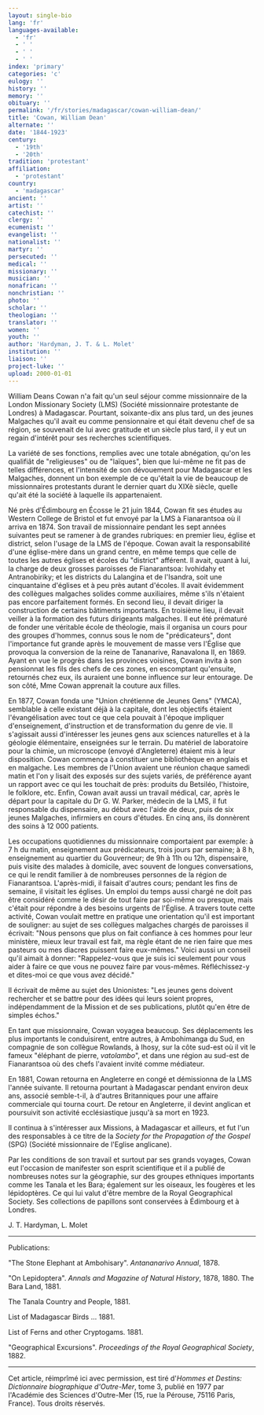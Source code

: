 ```yaml
---
layout: single-bio
lang: 'fr'
languages-available:
  - 'fr'
  - ' '
  - ' '
  - ' '
index: 'primary'
categories: 'c'
eulogy: ''
history: ''
memory: ''
obituary: ''
permalink: '/fr/stories/madagascar/cowan-william-dean/'
title: 'Cowan, William Dean'
alternate: ''
date: '1844-1923'
century:
  - '19th'
  - '20th'
tradition: 'protestant'
affiliation:
  - 'protestant'
country:
  - 'madagascar'
ancient: ''
artist: ''
catechist: ''
clergy: ''
ecumenist: ''
evangelist: ''
nationalist: ''
martyr: ''
persecuted: ''
medical: ''
missionary: ''
musician: ''
nonafrican: ''
nonchristian: ''
photo: ''
scholar: ''
theologian: ''
translator: ''
women: ''
youth: ''
author: 'Hardyman, J. T. & L. Molet'
institution: ''
liaison: ''
project-luke: ''
upload: 2000-01-01
---
```



William Deans Cowan n'a fait qu'un seul séjour comme missionnaire de la London Missionary Society (LMS) (Société missionnaire protestante de Londres) à Madagascar. Pourtant, soixante-dix ans plus tard, un des jeunes Malgaches qu'il avait eu comme pensionnaire et qui était devenu chef de sa région, se souvenait de lui avec gratitude et un siècle plus tard, il y eut un regain d'intérêt pour ses recherches scientifiques.

La variété de ses fonctions, remplies avec une totale abnégation, qu'on les qualifiât de "religieuses" ou de "laïques", bien que lui-même ne fit pas de telles différences, et l'intensité de son dévouement pour Madagascar et les Malgaches, donnent un bon exemple de ce qu'était la vie de beaucoup de missionnaires protestants durant le dernier quart du XIXè siècle, quelle qu'ait été la société à laquelle ils appartenaient.

Né près d'Édimbourg en Écosse le 21 juin 1844, Cowan fit ses études au Western College de Bristol et fut envoyé par la LMS à Fianarantsoa où il arriva en 1874. Son travail de missionnaire pendant les sept années suivantes peut se ramener à de grandes rubriques: en premier lieu, église et district, selon l'usage de la LMS de l'époque. Cowan avait la responsabilité d'une église-mère dans un grand centre, en même temps que celle de toutes les autres églises et écoles du "district" afférent. Il avait, quant à lui, la charge de deux grosses paroisses de Fianarantsoa: Ivohidahy et Antranobiriky; et les districts du Lalangina et de l'Isandra, soit une cinquantaine d'églises et à peu près autant d'écoles. Il avait évidemment des collègues malgaches solides comme auxiliaires, même s'ils n'étaient pas encore parfaitement formés. En second lieu, il devait diriger la construction de certains bâtiments importants. En troisième lieu, il devait veiller à la formation des futurs dirigeants malgaches. Il eut été prématuré de fonder une véritable école de théologie, mais il organisa un cours pour des groupes d'hommes, connus sous le nom de "prédicateurs", dont l'importance fut grande après le mouvement de masse vers l'Église que provoqua la conversion de la reine de Tananarive, Ranavalona II, en 1869. Ayant en vue le progrès dans les provinces voisines, Cowan invita à son pensionnat les fils des chefs de ces zones, en escomptant qu'ensuite, retournés chez eux, ils auraient une bonne influence sur leur entourage. De son côté, Mme Cowan apprenait la couture aux filles.

En 1877, Cowan fonda une "Union chrétienne de Jeunes Gens" (YMCA), semblable à celle existant déjà à la capitale, dont les objectifs étaient l'évangélisation avec tout ce que cela pouvait à l'époque impliquer d'enseignement, d'instruction et de transformation du genre de vie. Il s'agissait aussi d'intéresser les jeunes gens aux sciences naturelles et à la géologie élémentaire, enseignées sur le terrain. Du matériel de laboratoire pour la chimie, un microscope (envoyé d'Angleterre) étaient mis à leur disposition. Cowan commença à constituer une bibliothèque en anglais et en malgache. Les membres de l'Union avaient une réunion chaque samedi matin et l'on y lisait des exposés sur des sujets variés, de préférence ayant un rapport avec ce qui les touchait de près: produits du Betsiléo, l'histoire, le folklore, etc. Enfin, Cowan avait aussi un travail médical, car, après le départ pour la capitale du Dr G. W. Parker, médecin de la LMS, il fut responsable du dispensaire, au début avec l'aide de deux, puis de six jeunes Malgaches, infirmiers en cours d'études. En cinq ans, ils donnèrent des soins à 12 000 patients.

Les occupations quotidiennes du missionnaire comportaient par exemple: à 7 h du matin, enseignement aux prédicateurs, trois jours par semaine; à 8 h, enseignement au quartier du Gouverneur; de 9h à 11h ou 12h, dispensaire, puis visite des malades à domicile, avec souvent de longues conversations, ce qui le rendit familier à de nombreuses personnes de la région de Fianarantsoa. L'après-midi, il faisait d'autres cours; pendant les fins de semaine, il visitait les églises. Un emploi du temps aussi chargé ne doit pas être considéré comme le désir de tout faire par soi-même ou presque, mais c'était pour répondre à des besoins urgents de l'Église. A travers toute cette activité, Cowan voulait mettre en pratique une orientation qu'il est important de souligner: au sujet de ses collègues malgaches chargés de paroisses il écrivait: "Nous pensons que plus on fait confiance à ces hommes pour leur ministère, mieux leur travail est fait, ma règle étant de ne rien faire que mes pasteurs ou mes diacres puissent faire eux-mêmes." Voici aussi un conseil qu'il aimait à donner: "Rappelez-vous que je suis ici seulement pour vous aider à faire ce que vous ne pouvez faire par vous-mêmes. Réfléchissez-y et dites-moi ce que vous avez décidé."

Il écrivait de même au sujet des Unionistes: "Les jeunes gens doivent rechercher et se battre pour des idées qui leurs soient propres, indépendamment de la Mission et de ses publications, plutôt qu'en être de simples échos."

En tant que missionnaire, Cowan voyagea beaucoup. Ses déplacements les plus importants le conduisirent, entre autres, à Ambohimanga du Sud, en compagnie de son collègue Rowlands, à Ihosy, sur la côte sud-est où il vit le fameux "éléphant de pierre, *vatolambo*", et dans une région au sud-est de Fianarantsoa où des chefs l'avaient invité comme médiateur.

En 1881, Cowan retourna en Angleterre en congé et démissionna de la LMS l'année suivante. Il retourna pourtant à Madagascar pendant environ deux ans, associé semble-t-il, à d'autres Britanniques pour une affaire commerciale qui tourna court. De retour en Angleterre, il devint anglican et poursuivit son activité ecclésiastique jusqu'à sa mort en 1923.

Il continua à s'intéresser aux Missions, à Madagascar et ailleurs, et fut l'un des responsables à ce titre de la *Society for the Propagation of the Gospel* (SPG) (Société missionnaire de l'Eglise anglicane).

Par les conditions de son travail et surtout par ses grands voyages, Cowan eut l'occasion de manifester son esprit scientifique et il a publié de nombreuses notes sur la géographie, sur des groupes ethniques importants comme les Tanala et les Bara; également sur les oiseaux, les fougères et les lépidoptères. Ce qui lui valut d'être membre de la Royal Geographical Society. Ses collections de papillons sont conservées à Édimbourg et à Londres.

J. T. Hardyman, L. Molet

---

Publications:

"The Stone Elephant at Ambohisary". *Antananarivo Annual*, 1878.

"On Lepidoptera". *Annals and Magazine of Natural History*, 1878, 1880. The Bara Land, 1881.

The Tanala Country and People, 1881.

List of Madagascar Birds ... 1881.

List of Ferns and other Cryptogams. 1881.

"Geographical Excursions". *Proceedings of the Royal Geographical Society*, 1882.

---

Cet article, réimprîmé ici avec permission, est tiré d'*Hommes et Destins: Dictionnaire biographique d'Outre-Mer*, tome 3, publié en 1977 par l'Académie des Sciences d'Outre-Mer (15, rue la Pérouse, 75116 Paris, France). Tous droits réservés.